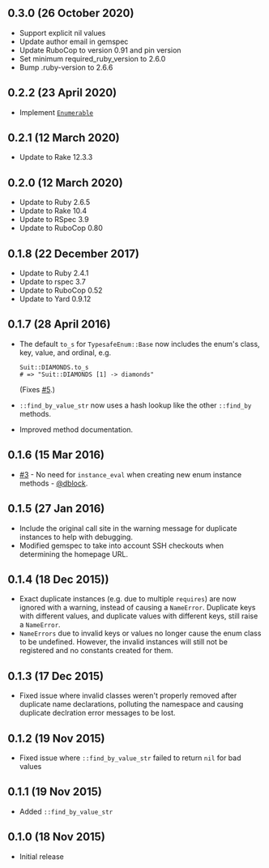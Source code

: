 ## 0.3.0 (26 October 2020)

- Support explicit nil values
- Update author email in gemspec
- Update RuboCop to version 0.91 and pin version
- Set minimum required_ruby_version to 2.6.0
- Bump .ruby-version to 2.6.6

## 0.2.2 (23 April 2020)

- Implement [`Enumerable`](https://ruby-doc.org/core-2.6.5/Enumerable.html)

## 0.2.1 (12 March 2020)

- Update to Rake 12.3.3

## 0.2.0 (12 March 2020)

- Update to Ruby 2.6.5
- Update to Rake 10.4
- Update to RSpec 3.9
- Update to RuboCop 0.80

## 0.1.8 (22 December 2017)

- Update to Ruby 2.4.1
- Update to rspec 3.7
- Update to RuboCop 0.52
- Update to Yard 0.9.12

## 0.1.7 (28 April 2016)

- The default `to_s` for `TypesafeEnum::Base` now includes the enum's class, key, value,
  and ordinal, e.g.

      Suit::DIAMONDS.to_s
      # => "Suit::DIAMONDS [1] -> diamonds"

  (Fixes [#5](https://github.com/dmolesUC3/typesafe_enum/issues/5).)
- `::find_by_value_str` now uses a hash lookup like the other `::find_by` methods.
- Improved method documentation.

## 0.1.6 (15 Mar 2016)

- [#3](https://github.com/dmolesUC3/typesafe_enum/pull/3) - No need for `instance_eval`
  when creating new enum instance methods - [@dblock](https://github.com/dblock).

## 0.1.5 (27 Jan 2016)

- Include the original call site in the warning message for duplicate instances to help
  with debugging.
- Modified gemspec to take into account SSH checkouts when determining the homepage URL.

## 0.1.4 (18 Dec 2015))

- Exact duplicate instances (e.g. due to multiple `requires`) are now ignored with a warning,
  instead of causing a `NameError`. Duplicate keys with different values, and duplicate values
  with different keys, still raise a `NameError`.
- `NameErrors` due to invalid keys or values no longer cause the enum class to be undefined.
  However, the invalid instances will still not be registered and no constants created for them.

## 0.1.3 (17 Dec 2015)

- Fixed issue where invalid classes weren't properly removed after duplicate name declarations,
  polluting the namespace and causing duplicate declration error messages to be lost.

## 0.1.2 (19 Nov 2015)

- Fixed issue where `::find_by_value_str` failed to return `nil` for bad values

## 0.1.1 (19 Nov 2015)

- Added `::find_by_value_str`

## 0.1.0 (18 Nov 2015)

- Initial release
